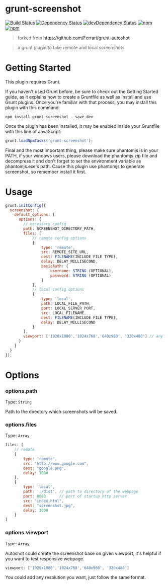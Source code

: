 # grunt-screenshot
[![Build Status](https://travis-ci.org/gabrielcsapo/grunt-screenshot.svg?branch=master)](https://travis-ci.org/gabrielcsapo/grunt-screenshot) [![Dependency Status](https://david-dm.org/gabrielcsapo/grunt-screenshot.svg)](https://david-dm.org/gabrielcsapo/grunt-screenshot)
[![devDependency Status](https://david-dm.org/gabrielcsapo/grunt-screenshot/dev-status.svg)](https://david-dm.org/gabrielcsapo/grunt-screenshot#info=devDependencies)
[![npm](https://img.shields.io/npm/dt/grunt-screenshot.svg?maxAge=2592000)]()
[![npm](https://img.shields.io/npm/dm/grunt-screenshot.svg?maxAge=2592000)]()

> forked from https://github.com/Ferrari/grunt-autoshot

> a grunt plugin to take remote and local screenshots

# Getting Started

This plugin requires Grunt.

If you haven't used Grunt before, be sure to check out the Getting Started guide, as it explains how to create a Gruntfile as well as install and use Grunt plugins. Once you're familiar with that process, you may install this plugin with this command:

```
npm install grunt-screenshot --save-dev
```

Once the plugin has been installed, it may be enabled inside your Gruntfile with this line of JavaScript:

```javascript
grunt.loadNpmTasks('grunt-screenshot');
```

Final and the most important thing, please make sure phantomjs is in your PATH, if your windows users, please download the phantomjs zip file and decompress it and don't forget to set the environment variable as phantomjs.exe's path. Cause this plugin use phantomjs to generate screenshot, so remember install it first.

# Usage

```javascript
grunt.initConfig({
  screenshot: {
    default_options: {
      options: {
        // necessary config
        path: SCREENSHOT_DIRECTORY_PATH,
        files: [
            // remote config options
            {
                type: 'remote',
                src: REMOTE_SITE_URL,
                dest: FILENAME(INCLUDE FILE TYPE),
                delay: DELAY_MILLISECOND,
                basicAuth: {
                    username: STRING (OPTIONAL),
                    password: STRING (OPTIONAL)
                }
            },
            // local config options
            {
                type: 'local',
                path: LOCAL_FILE_PATH,
                port: LOCAL_SERVER_PORT,
                src: LOCAL_FILENAME,
                dest: FILENAME(INCLUDE FILE TYPE),
                delay: DELAY_MILLISECOND
            }
        ],
        viewport: ['1920x1080','1024x768','640x960', '320x480'] // any (X)x(Y) size
      }
    }
  }
});
```

# Options

### options.path

Type: `String`

Path to the directory which screenshots will be saved.

### options.files

Type: `Array`


```javascript
files: [
    // remote
    {
        type: 'remote',
        src: "http://www.google.com",
        dest: "google.png",
        delay: 3000
    },
    {
        type: 'local',
        path: './dist', // path to directory of the webpage
        port: 8080      // port of startup http server
        src: "index.html",
        dest: "screenshot.jpg",
        delay: 3000
    }
]
```

### options.viewport

Type: `Array`

Autoshot could create the screenshot base on given viewport, it's helpful if you want to test responsive webpage.

```javascript
viewport: ['1920x1080','1024x768','640x960', '320x480']
```

You could add any resolution you want, just follow the same format.
